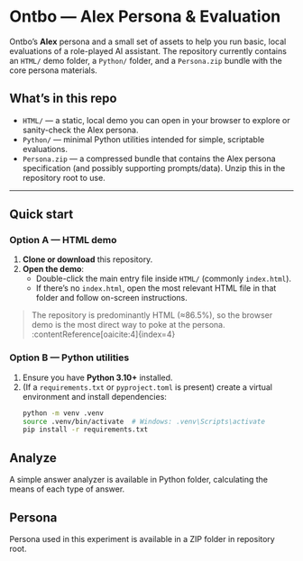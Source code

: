 # Ontbo — Alex Persona & Evaluation

Ontbo’s **Alex** persona and a small set of assets to help you run basic, local evaluations of a role-played AI assistant. The repository currently contains an `HTML/` demo folder, a `Python/` folder, and a `Persona.zip` bundle with the core persona materials.


## What’s in this repo

- `HTML/` — a static, local demo you can open in your browser to explore or sanity-check the Alex persona.
- `Python/` — minimal Python utilities intended for simple, scriptable evaluations.
- `Persona.zip` — a compressed bundle that contains the Alex persona specification (and possibly supporting prompts/data). Unzip this in the repository root to use.

---

## Quick start

### Option A — HTML demo

1. **Clone or download** this repository.
2. **Open the demo**:
   - Double-click the main entry file inside `HTML/` (commonly `index.html`).  
   - If there’s no `index.html`, open the most relevant HTML file in that folder and follow on-screen instructions.

> The repository is predominantly HTML (≈86.5%), so the browser demo is the most direct way to poke at the persona. :contentReference[oaicite:4]{index=4}

### Option B — Python utilities

1. Ensure you have **Python 3.10+** installed.
2. (If a `requirements.txt` or `pyproject.toml` is present) create a virtual environment and install dependencies:
   ```bash
   python -m venv .venv
   source .venv/bin/activate  # Windows: .venv\Scripts\activate
   pip install -r requirements.txt

## Analyze

A simple answer analyzer is available in Python folder, calculating the means of each type of answer.

## Persona

Persona used in this experiment is available in a ZIP folder in repository root. 
